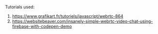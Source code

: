 Tutorials used:

1.  https://www.grafikart.fr/tutoriels/javascript/webrtc-864
1.  https://websitebeaver.com/insanely-simple-webrtc-video-chat-using-firebase-with-codepen-demo
